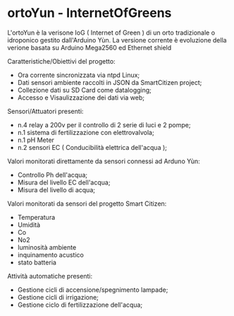 # ortoYun - InternetOfGreens

L'ortoYun è la verisone IoG ( Internet of Green ) di un orto tradizionale o idroponico gestito dall'Arduino Yùn.
La versione corrente è evoluzione della verione basata su Arduino Mega2560 ed Ethernet shield

Caratteristiche/Obiettivi del progetto:

- Ora corrente sincronizzata via ntpd Linux;
- Dati sensori ambiente raccolti in JSON da SmartCitizen project;
- Collezione dati su SD Card come datalogging;
- Accesso e Visaulizzazione dei dati via web;

Sensori/Attuatori presenti:

- n.4 relay a 200v per il controllo di 2 serie di luci e 2 pompe;
- n.1 sistema di fertilizzazione con elettrovalvola;
- n.1 pH Meter 
- n.2 sensori EC ( Conducibilità elettrica dell'acqua );

Valori monitorati direttamente da sensori connessi ad Arduno Yùn:

- Controllo Ph dell'acqua;
- Misura del livello EC dell'acqua;
- Misura del livello di acqua;

Valori monitorati da sensori del progetto Smart Citizen:

- Temperatura
- Umidità
- Co
- No2
- luminosità ambiente
- inquinamento acustico
- stato batteria

Attività automatiche presenti:

- Gestione cicli di accensione/spegnimento lampade;
- Gestione cicli di irrigazione;
- Gestione ciclo di fertilizzazione dell'acqua;


